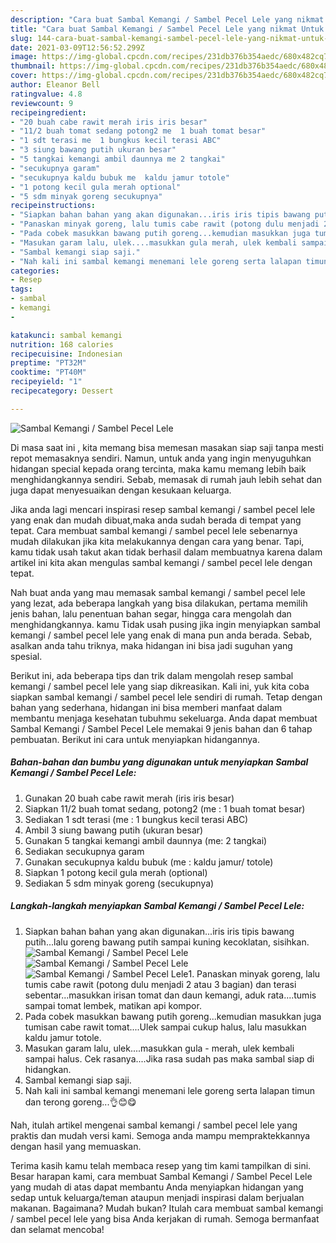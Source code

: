 ```yaml
---
description: "Cara buat Sambal Kemangi / Sambel Pecel Lele yang nikmat Untuk Jualan"
title: "Cara buat Sambal Kemangi / Sambel Pecel Lele yang nikmat Untuk Jualan"
slug: 144-cara-buat-sambal-kemangi-sambel-pecel-lele-yang-nikmat-untuk-jualan
date: 2021-03-09T12:56:52.299Z
image: https://img-global.cpcdn.com/recipes/231db376b354aedc/680x482cq70/sambal-kemangi-sambel-pecel-lele-foto-resep-utama.jpg
thumbnail: https://img-global.cpcdn.com/recipes/231db376b354aedc/680x482cq70/sambal-kemangi-sambel-pecel-lele-foto-resep-utama.jpg
cover: https://img-global.cpcdn.com/recipes/231db376b354aedc/680x482cq70/sambal-kemangi-sambel-pecel-lele-foto-resep-utama.jpg
author: Eleanor Bell
ratingvalue: 4.8
reviewcount: 9
recipeingredient:
- "20 buah cabe rawit merah iris iris besar"
- "11/2 buah tomat sedang potong2 me  1 buah tomat besar"
- "1 sdt terasi me  1 bungkus kecil terasi ABC"
- "3 siung bawang putih ukuran besar"
- "5 tangkai kemangi ambil daunnya me 2 tangkai"
- "secukupnya garam"
- "secukupnya kaldu bubuk me  kaldu jamur totole"
- "1 potong kecil gula merah optional"
- "5 sdm minyak goreng secukupnya"
recipeinstructions:
- "Siapkan bahan bahan yang akan digunakan...iris iris tipis bawang putih...lalu goreng bawang putih sampai kuning kecoklatan, sisihkan."
- "Panaskan minyak goreng, lalu tumis cabe rawit (potong dulu menjadi 2 atau 3 bagian) dan terasi sebentar...masukkan irisan tomat dan daun kemangi, aduk rata....tumis sampai tomat lembek, matikan api kompor."
- "Pada cobek masukkan bawang putih goreng...kemudian masukkan juga tumisan cabe rawit tomat....Ulek sampai cukup halus, lalu masukkan kaldu jamur totole."
- "Masukan garam lalu, ulek....masukkan gula merah, ulek kembali sampai halus. Cek rasanya....Jika rasa sudah pas maka sambal siap di hidangkan."
- "Sambal kemangi siap saji."
- "Nah kali ini sambal kemangi menemani lele goreng serta lalapan timun dan terong goreng...👌😊😋"
categories:
- Resep
tags:
- sambal
- kemangi
- 

katakunci: sambal kemangi  
nutrition: 168 calories
recipecuisine: Indonesian
preptime: "PT32M"
cooktime: "PT40M"
recipeyield: "1"
recipecategory: Dessert

---
```



![Sambal Kemangi / Sambel Pecel Lele](https://img-global.cpcdn.com/recipes/231db376b354aedc/680x482cq70/sambal-kemangi-sambel-pecel-lele-foto-resep-utama.jpg)

Di masa  saat ini , kita memang bisa memesan masakan siap saji tanpa mesti repot memasaknya sendiri. Namun, untuk anda yang ingin menyuguhkan hidangan special kepada orang tercinta, maka kamu memang lebih baik menghidangkannya sendiri. Sebab, memasak di rumah jauh lebih sehat dan juga dapat menyesuaikan dengan kesukaan keluarga.

Jika anda lagi mencari inspirasi resep sambal kemangi / sambel pecel lele yang enak dan mudah dibuat,maka anda sudah berada di tempat yang tepat. Cara membuat sambal kemangi / sambel pecel lele  sebenarnya mudah dilakukan jika kita melakukannya dengan cara yang benar. Tapi, kamu tidak usah takut akan tidak berhasil dalam membuatnya 
karena dalam artikel ini kita akan mengulas sambal kemangi / sambel pecel lele dengan tepat.  



Nah buat anda yang mau memasak sambal kemangi / sambel pecel lele yang lezat, ada beberapa langkah yang bisa dilakukan, pertama memilih jenis bahan, lalu penentuan bahan segar, hingga cara mengolah dan menghidangkannya. kamu Tidak usah pusing jika ingin menyiapkan sambal kemangi / sambel pecel lele yang enak di mana pun anda berada. Sebab, asalkan anda  tahu triknya, maka hidangan ini bisa jadi suguhan yang spesial.

Berikut ini, ada beberapa tips dan trik dalam mengolah resep sambal kemangi / sambel pecel lele yang siap dikreasikan. Kali ini, yuk kita coba siapkan sambal kemangi / sambel pecel lele sendiri di rumah. Tetap dengan bahan yang sederhana, hidangan ini bisa memberi manfaat dalam membantu menjaga kesehatan tubuhmu sekeluarga. Anda dapat membuat Sambal Kemangi / Sambel Pecel Lele memakai 9 jenis bahan dan 6 tahap pembuatan. Berikut ini cara untuk menyiapkan hidangannya.

<!--inarticleads1-->

##### Bahan-bahan dan bumbu yang digunakan untuk menyiapkan Sambal Kemangi / Sambel Pecel Lele:

1. Gunakan 20 buah cabe rawit merah (iris iris besar)
1. Siapkan 11/2 buah tomat sedang, potong2 (me : 1 buah tomat besar)
1. Sediakan 1 sdt terasi (me : 1 bungkus kecil terasi ABC)
1. Ambil 3 siung bawang putih (ukuran besar)
1. Gunakan 5 tangkai kemangi ambil daunnya (me: 2 tangkai)
1. Sediakan secukupnya garam
1. Gunakan secukupnya kaldu bubuk (me : kaldu jamur/ totole)
1. Siapkan 1 potong kecil gula merah (optional)
1. Sediakan 5 sdm minyak goreng (secukupnya)




<!--inarticleads2-->

##### Langkah-langkah menyiapkan Sambal Kemangi / Sambel Pecel Lele:

1. Siapkan bahan bahan yang akan digunakan...iris iris tipis bawang putih...lalu goreng bawang putih sampai kuning kecoklatan, sisihkan.
<img src="https://img-global.cpcdn.com/steps/07d1bc8aa46fec2a/160x128cq70/sambal-kemangi-sambel-pecel-lele-langkah-memasak-1-foto.jpg" alt="Sambal Kemangi / Sambel Pecel Lele"><img src="https://img-global.cpcdn.com/steps/2d5992ada166a0a4/160x128cq70/sambal-kemangi-sambel-pecel-lele-langkah-memasak-1-foto.jpg" alt="Sambal Kemangi / Sambel Pecel Lele"><img src="https://img-global.cpcdn.com/steps/b76495a57d99c392/160x128cq70/sambal-kemangi-sambel-pecel-lele-langkah-memasak-1-foto.jpg" alt="Sambal Kemangi / Sambel Pecel Lele">1. Panaskan minyak goreng, lalu tumis cabe rawit (potong dulu menjadi 2 atau 3 bagian) dan terasi sebentar...masukkan irisan tomat dan daun kemangi, aduk rata....tumis sampai tomat lembek, matikan api kompor.
1. Pada cobek masukkan bawang putih goreng...kemudian masukkan juga tumisan cabe rawit tomat....Ulek sampai cukup halus, lalu masukkan kaldu jamur totole.
1. Masukan garam lalu, ulek....masukkan gula - merah, ulek kembali sampai halus. Cek rasanya....Jika rasa sudah pas maka sambal siap di hidangkan.
1. Sambal kemangi siap saji.
1. Nah kali ini sambal kemangi menemani lele goreng serta lalapan timun dan terong goreng...👌😊😋




Nah, itulah artikel mengenai  sambal kemangi / sambel pecel lele  yang praktis dan mudah versi kami. Semoga anda mampu mempraktekkannya dengan hasil yang memuaskan. 

Terima kasih kamu telah membaca resep yang tim kami tampilkan di sini. Besar harapan kami, cara membuat  Sambal Kemangi / Sambel Pecel Lele yang mudah di atas dapat membantu Anda menyiapkan hidangan yang sedap untuk keluarga/teman ataupun menjadi inspirasi dalam berjualan makanan. Bagaimana? Mudah bukan? Itulah cara membuat sambal kemangi / sambel pecel lele yang bisa Anda kerjakan di rumah. Semoga bermanfaat dan selamat mencoba!

